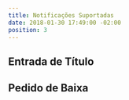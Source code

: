 ```yaml
---
title: Notificações Suportadas
date: 2018-01-30 17:49:00 -02:00
position: 3
---
```


## Entrada de Título

## Pedido de Baixa